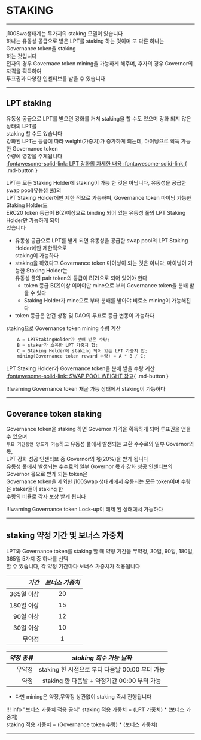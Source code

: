# **STAKING**
- - -
j100Swa생태계는 두가지의 staking 모델이 있습니다   
하나는 유동성 공급으로 받은 LPT를 staking 하는 것이며 또 다른 하나는 Governance token을 staking      
하는 것입니다    
전자의 경우 Governace token mining을 가능하게 해주며, 후자의 경우 Governor의 자격을 획득하여       
투표권과 다양한 인센티브를 받을 수 있습니다    

- - -
## **LPT staking**
유동성 공급으로 LPT를 받으면 강화를 거쳐 staking을 할 수도 있으며 강화 되지 않은 상태의 LPT를   
staking 할 수도 있습니다  
강화된 LPT는 등급에 따라 weight(가중치)가 증가하게 되는데, 마이닝으로 획득 가능한 Governance token   
수량에 영향을 주게됩니다   
[:fontawesome-solid-link: LPT 강화의 자세한 내용 :fontawesome-solid-link:](/features/lpt/#lpt-enhance){ .md-button } 

LPT는 모든 Staking Holder에 staking이 가능 한 것은 아닙니다, 유동성을 공급한 swap pool(유동성 풀)의    
LPT Staking Holder에만 제한 적으로 가능하며, Governance token 마이닝 가능한 Staking Holder도   
ERC20 token 등급이 B(2)이상으로 binding 되어 있는 유동성 풀의 LPT Staking Holder만 가능하게 되어   
있습니다

  * 유동성 공급으로 LPT를 받게 되면 유동성을 공급한 swap pool의 LPT Staking Holder에만 제한적으로   
    staking이 가능하다   
  * staking을 하였다고 Governance token 마이닝이 되는 것은 아니다, 마이닝이 가능한 Staking Holder는    
    유동성 풀의 pair token의 등급이 B(2)으로 되어 있어야 한다    
    * token 등급 B(2)이상 이어야만 mine으로 부터 Governance token을 분배 받을 수 있다   
    * Staking Holder가 mine으로 부터 분배를 받아야 비로소 mining이 가능해진다  
  * token 등급은 안건 상정 및 DAO의 투표로 등급 변동이 가능하다   
  
staking으로 Governance token mining 수량 계산   
``` C++
    A = LPTStakingHolder가 분배 받은 수량;
    B = staker가 소유한 LPT 가중치 합;
    C = Staking Holder에 staking 되어 있는 LPT 가중치 합;
    mining(Governance token reward 수량) = A * B / C;
```

LPT Staking Holder가 Governance token을 분배 받을 수량 계산   
[:fontawesome-solid-link: SWAP POOL WEIGHT 참고](/features/mining/#swap-pool-weight){ .md-button }   

!!!warning
  Governance token 채굴 가능 상태에서 staking이 가능하다


- - -
## **Goverance token staking**
Governance token을 staking 하면 Governor 자격을 획득하게 되어 투표권을 얻을수 있으며   
`투표 기간동안 양도가 가능`하고 유동성 풀에서 발생되는 교환 수수료의 일부 Governor의 몫,    
LPT 강화 성공 인센티브 중 Governor의 몫(20%)을 받게 됩니다   
유동성 풀에서 발생되는 수수료의 일부 Governor 몫과 강화 성공 인센티브의 Governor 몫으로 받게 되는 token은   
Governance token을 제외한 j100Swap 생태계에서 유통되는 모든 token이며 수량은 staker들이 staking 한   
수량의 비율로 각자 보상 받게 됩니다  

!!!warning
  Governance token Lock-up이 해제 된 상태에서 가능하다

- - -
## **staking 약정 기간 및 보너스 가중치**
LPT와 Governance token를 staking 할 때 약정 기간을 무약정, 30일, 90일, 180일, 365일 5가지 중 하나를 선택    
할 수 있습니다, 각 약정 기간마다 보너스 가중치가 적용됩니다

| *기간*  | *보너스 가중치*  |
| -----: | :------: |
| 365일 이상 | 20 |
| 180일 이상 | 15 |
| 90일 이상 | 12 | 
| 30일 이상 | 10 |
| 무약정  | 1 |

| *약정 종류*  | *staking 회수 가능 날짜*  |
| -----: | :------: |
| 무약정 | staking 한 시점으로 부터 다음날 00:00 부터 가능 |
| 약정  | staking 한 다음날 + 약정기간 00:00 부터 가능 |

* 다만 mining은 약정,무약정 상관없이 staking 즉시 진행됩니다    

!!! info "보너스 가중치 적용 공식"
  staking 적용 가중치 = (LPT 가중치) * (보너스 가중치)     
  staking 적용 가중치 = (Governance token 수량) * (보너스 가중치)     

- - -










